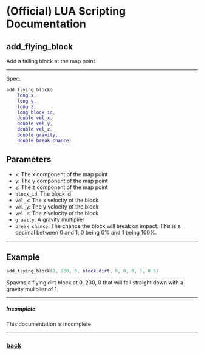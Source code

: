 
# (Official) LUA Scripting Documentation

## add_flying_block

Add a falling block at the map point.

___

Spec:

```lua
add_flying_block(
	long x,
	long y,
	long z,
	long block_id,
	double vel_x,
	double vel_y,
	double vel_z,
	double gravity,
	double break_chance)
```

## Parameters

- `x`: The x component of the map point
- `y`: The y component of the map point
- `z`: The z component of the map point
- `block_id`: The block id
- `vel_x`: The x velocity of the block
- `vel_y`: The y velocity of the block
- `vel_z`: The z velocity of the block
- `gravity`: A gravity multiplier
- `break_chance`: The chance the block will break on impact. This is a decimal between 0 and 1, 0 being 0% and 1 being 100%.

___

## Example

```lua
add_flying_block(0, 230, 0, block.dirt, 0, 0, 0, 1, 0.5)
```

Spawns a flying dirt block at 0, 230, 0 that will fall straight down with a gravity muliplier of 1.

___

##### Incomplete

This documentation is incomplete

___

### [back](../blocks)
